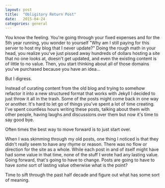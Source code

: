 ```yaml
---
layout: post
title:  "Obligitory Return Post"
date:   2015-04-24
categories: general
---
```


You know the feeling.  You're going through your fixed expenses and for the 5th year running, you wonder to yourself "Why am I still paying for this server to host my blog that I never update?"  Doing the rough math in your head, you realize you've just pissed away hundreds of dollars hosting a site that no one looks at, doesn't get updated, and even the existing content is of little to no value.  Then, you start thinking about all of those domains you've purchased because you have an idea...

But I digress.

Instead of curating content from the old blog and trying to somehow refactor it into a new structured format that works with Jekyll I decided to just throw it all in the trash.  Some of the posts might come back in one way or another.  It's hard to let go of things you've spent a lot of time creating.  I've spent countless hours writing these posts, talking about them with other people, having laughs and discussions over them but now it's time to say good bye.

Often times the best way to move forward is to just start over.

When I was skimming through my old posts, one thing I noticed is that they didn't really seem to have any rhyme or reason.  There was no flow or direction for the site as a whole.  While each post in and of itself might have had some value in that time, none of the stuff I wrote had any lasting value.  Going forward, that's going to have to change.  Posts are going to have to have _some_ sort of lasting value otherwise what is the point?

Time to sift through the past half decade and figure out what has some sort of meaning.